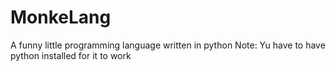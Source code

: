 # MonkeLang
A funny little programming language written in python
Note: Yu have to have python installed for it to work
